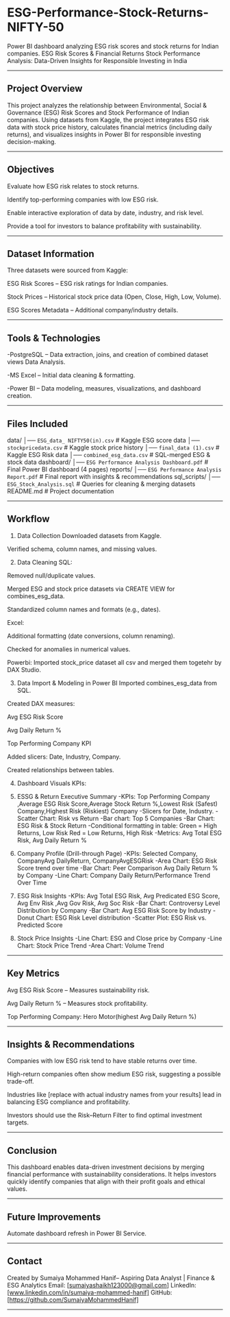# ESG-Performance-Stock-Returns-NIFTY-50
Power BI dashboard analyzing ESG risk scores and stock returns for Indian companies.
ESG Risk Scores & Financial Returns Stock Performance Analysis: Data-Driven Insights for Responsible Investing in India

---

## Project Overview
This project analyzes the relationship between Environmental, Social & Governance (ESG) Risk Scores and Stock Performance of Indian companies.
Using datasets from Kaggle, the project integrates ESG risk data with stock price history, calculates financial metrics (including daily returns), and visualizes insights in Power BI for responsible investing decision-making.

---

## Objectives
Evaluate how ESG risk relates to stock returns.

Identify top-performing companies with low ESG risk.

Enable interactive exploration of data by date, industry, and risk level.

Provide a tool for investors to balance profitability with sustainability.

---

## Dataset Information
Three datasets were sourced from Kaggle:

ESG Risk Scores – ESG risk ratings for Indian companies.

Stock Prices – Historical stock price data (Open, Close, High, Low, Volume).

ESG Scores Metadata – Additional company/industry details.

---

## Tools & Technologies
-PostgreSQL – Data extraction, joins, and creation of combined dataset views Data Analysis.

-MS Excel – Initial data cleaning & formatting.

-Power BI – Data modeling, measures, visualizations, and dashboard creation.

---

## Files Included
data/
│── `ESG_data_ NIFTY50(in).csv`          # Kaggle ESG score data
│── `stockpricedata.csv`           # Kaggle stock price history
│── `final_data (1).csv`           # Kaggle ESG Risk data
│── `combined_esg_data.csv`      # SQL-merged ESG & stock data
dashboard/
│── `ESG Performance Analysis Dashboard.pdf` # Final Power BI dashboard (4 pages)
reports/
│── `ESG Performance Analysis Report.pdf`   # Final report with insights & recommendations
sql_scripts/
│── `ESG_Stock_Analysis.sql`          # Queries for cleaning & merging datasets
README.md                      # Project documentation

---
## Workflow
1. Data Collection
Downloaded datasets from Kaggle.

Verified schema, column names, and missing values.

2. Data Cleaning
SQL:

Removed null/duplicate values.

Merged ESG and stock price datasets via CREATE VIEW for combines_esg_data.

Standardized column names and formats (e.g., dates).

Excel:

Additional formatting (date conversions, column renaming).

Checked for anomalies in numerical values.

Powerbi:
Imported stock_price dataset all csv and merged them togetehr by DAX Studio.

3. Data Import & Modeling in Power BI
Imported combines_esg_data from SQL.

Created DAX measures:

Avg ESG Risk Score

Avg Daily Return %

Top Performing Company KPI

Added slicers: Date, Industry, Company.

Created relationships between tables.

4. Dashboard Visuals
KPIs:

1.	ESSG & Return Executive Summary
-KPIs: Top Performing Company ,Average ESG Risk Score,Average Stock Return %,Lowest Risk (Safest) Company,Highest Risk (Riskiest) Company
-Slicers for Date, Industry.
-Scatter Chart: Risk vs Return
-Bar chart: Top 5 Companies
-Bar Chart: ESG Risk & Stock Return
-Conditional formatting in table: Green = High Returns, Low Risk Red = Low Returns, High Risk
-Metrics: Avg Total ESG Risk, Avg Daily Return %
2.	Company Profile (Drill-through Page)
-KPIs: Selected Company, CompanyAvg DailyReturn, CompanyAvgESGRisk
-Area Chart: ESG Risk Score trend over time
-Bar Chart: Peer Comparison Avg Daily Return % by Company
-Line Chart: Company Daily Return/Performance Trend Over Time
3.	ESG Risk Insights
-KPIs: Avg Total ESG Risk, Avg Predicated ESG Score, Avg Env Risk ,Avg Gov Risk, Avg Soc Risk
-Bar Chart: Controversy Level Distribution  by Company
-Bar Chart: Avg ESG Risk Score by Industry
-Donut Chart: ESG Risk Level distribution
-Scatter Plot: ESG Risk vs. Predicted Score
4.	Stock Price Insights
-Line Chart: ESG and Close price by Company
-Line Chart: Stock Price Trend 
-Area Chart: Volume Trend

---

## Key Metrics
Avg ESG Risk Score – Measures sustainability risk.

Avg Daily Return % – Measures stock profitability.

Top Performing Company: Hero Motor(highest Avg Daily Return %)

---

## Insights & Recommendations
Companies with low ESG risk tend to have stable returns over time.

High-return companies often show medium ESG risk, suggesting a possible trade-off.

Industries like [replace with actual industry names from your results] lead in balancing ESG compliance and profitability.

Investors should use the Risk–Return Filter to find optimal investment targets.

---

## Conclusion
This dashboard enables data-driven investment decisions by merging financial performance with sustainability considerations.
It helps investors quickly identify companies that align with their profit goals and ethical values.

---

## Future Improvements
Automate dashboard refresh in Power BI Service.

---

## Contact
Created by Sumaiya Mohammed Hanif– Aspiring Data Analyst | Finance & ESG Analytics
Email: [sumaiyashaikh123000@gmail.com]
LinkedIn: [www.linkedin.com/in/sumaiya-mohammed-hanif]
GitHub: [https://github.com/SumaiyaMohammedHanif]

---
